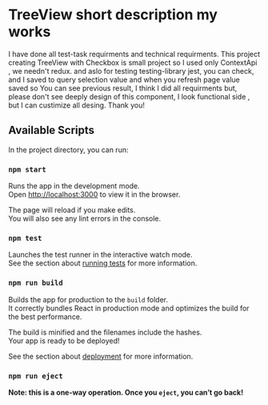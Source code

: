 # TreeView short description my works
I have done all test-task requirments and technical requirments.
This project creating TreeView with Checkbox is small project so I used only ContextApi , we needn't redux.
and aslo for testing testing-library jest, you can check, and I saved to query selection value and when you refresh page value saved so You can see previous result,
I think I did all requirments but, please don't see deeply design of this component, I look functional side , but I can custimize all desing.
Thank you!

## Available Scripts

In the project directory, you can run:

### `npm start`

Runs the app in the development mode.\
Open [http://localhost:3000](http://localhost:3000) to view it in the browser.

The page will reload if you make edits.\
You will also see any lint errors in the console.

### `npm test`

Launches the test runner in the interactive watch mode.\
See the section about [running tests](https://facebook.github.io/create-react-app/docs/running-tests) for more information.

### `npm run build`

Builds the app for production to the `build` folder.\
It correctly bundles React in production mode and optimizes the build for the best performance.

The build is minified and the filenames include the hashes.\
Your app is ready to be deployed!

See the section about [deployment](https://facebook.github.io/create-react-app/docs/deployment) for more information.

### `npm run eject`

**Note: this is a one-way operation. Once you `eject`, you can’t go back!**
